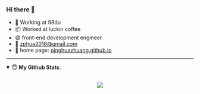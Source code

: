 ### Hi there 👋

+ 💼 Working at 98du
+ 📦 Worked at luckin coffee
+ 😄 front-end development engineer
+ 📧 zphua2016@gmail.com
+ 👋 home page: <a href="https://pinghuazhuang.github.io" target="_blank">pinghuazhuang.github.io</a>

---

<details open>
 <summary> 😇 <b>My Github Stats</b>: </summary>
<br>
<p align = "center">
  <img src="https://github-readme-stats.vercel.app/api?username=PinghuaZhuang&show_icons=true&hide_title=true&line_height=33&count_private=true" />
</p>
</details>
